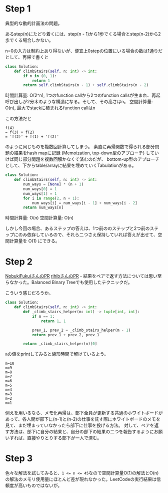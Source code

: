 # Step 1

典型的な動的計画法の問題。

あるstep(n)にたどり着くには、step(n - 1)から1歩でくる場合とstep(n-2)から2歩でくる場合しかない。

n=0の入力は制約上あり得ないが、便宜上0stepの位置にいる場合の数は1通りだとして、再帰で書くと

```python
class Solution:
    def climbStairs(self, n: int) -> int:
        if n in (0, 1):
            return 1
        return self.climbStairs(n - 1) + self.climbStairs(n - 2)
```

時間計算量: O(2^n), 1つのfunction callから2つのfunction callsが生まれ、再起呼び出しが2分木のような構造になる。そして、その高さはn。
空間計算量: O(n), 最大でstackに積まれるfunction callはn

この方法だと

```
f(4)
= f(3) + f(2)
= 'f(2)' + f(1) + 'f(2)'
```

のように同じものを複数回計算してしまう。
素直に再帰関数で得られる部分問題の結果をhash mapに記録 (Memoization, top-down型のアプローチ) していけば同じ部分問題を複数回解かなくて済むのだが、
bottom-up型のアプローチとして、下からtable/arrayに結果を埋めていくTabulationがある。

```python
class Solution:
    def climbStairs(self, n: int) -> int:
        num_ways = [None] * (n + 1)
        num_ways[0] = 1
        num_ways[1] = 1
        for i in range(2, n + 1):
            num_ways[i] = num_ways[i - 1] + num_ways[i - 2]
        return num_ways[n]
```

時間計算量: O(n)
空間計算量: O(n)

しかし今回の場合、あるステップの答えは、1つ前ののステップと2つ前のステップにのみ依存しているので、それら二つさえ保持していれば答えが出せて、空間計算量を O(1) にできる。

# Step 2

[NobukiFukuiさんのPR](https://github.com/NobukiFukui/Grind75-ProgrammingTraining/pull/30)
[rihibさんのPR](https://github.com/rihib/leetcode/pull/35)
    - 結果をペアで返す方法については思い至らなかった。Balanced Binary Treeでも使用したテクニックだ。

こういう感じだろうか。

```python
class Solution:
    def climbStairs(self, n: int) -> int:
        def _climb_stairs_helper(m: int) -> tuple[int, int]:
            if m == 1:
                return 1, 1

            prev_1, prev_2 = _climb_stairs_helper(m - 1)
            return prev_1 + prev_2, prev_1

        return _climb_stairs_helper(n)[0]
```

`m`の値をprintしてみると線形時間で解けているよう。

```
m=10
m=9
m=8
m=7
m=6
m=5
m=4
m=3
m=2
m=1
```

例えを用いるなら、メモ化再帰は、部下全員が更新する共通のホワイトボードがあって、各人間が部下に(n-1)と(n-2)の仕事を託す際にホワイトボードのメモを見て、まだ埋まっていなかったら部下に仕事を投げる方法。
対して、ペアを返す方法は、部下に自分の結果と、自分の部下の結果の二つを報告するようにお願いすれば、直接やりとりする部下が一人で済む。

# Step 3

色々な解法を試してみると、`1 <= n <= 45`なので空間計算量O(1)の解法とO(n)の解法のメモリ使用量にほとんど差が現れなかった。LeetCodeの実行結果は信頼度が高いものではないが。
